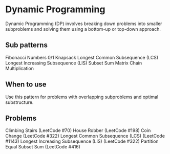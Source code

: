 # Dynamic Programming

Dynamic Programming (DP) involves breaking down problems into smaller subproblems and solving them using a bottom-up or top-down approach.

## Sub patterns

Fibonacci Numbers
0/1 Knapsack
Longest Common Subsequence (LCS)
Longest Increasing Subsequence (LIS)
Subset Sum
Matrix Chain Multiplication

## When to use

Use this pattern for problems with overlapping subproblems and optimal substructure.

## Problems

Climbing Stairs (LeetCode #70)
House Robber (LeetCode #198)
Coin Change (LeetCode #322)
Longest Common Subsequence (LCS) (LeetCode #1143)
Longest Increasing Subsequence (LIS) (LeetCode #322)
Partition Equal Subset Sum (LeetCode #416)
